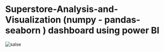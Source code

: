 # Superstore-Analysis-and-Visualization (numpy - pandas- seaborn ) dashboard using power BI 
![salse](https://github.com/NoorhanHamed/Superstore-EDA-Analysis/assets/113361240/9f5c4372-86d4-4f93-8db6-bc098ba3ec1c)
